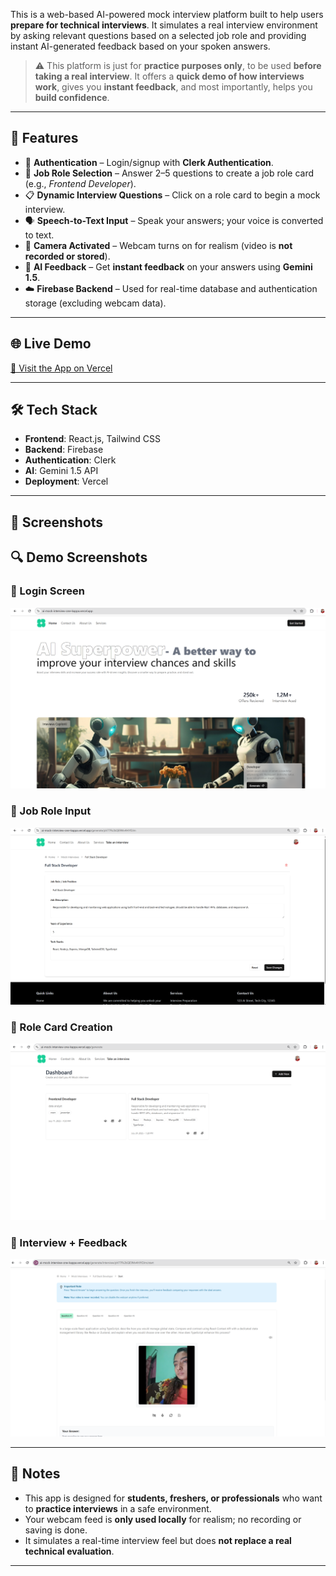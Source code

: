 This is a web-based AI-powered mock interview platform built to help users **prepare for technical interviews**. It simulates a real interview environment by asking relevant questions based on a selected job role and providing instant AI-generated feedback based on your spoken answers.

> ⚠️ This platform is just for **practice purposes only**, to be used **before taking a real interview**. It offers a **quick demo of how interviews work**, gives you **instant feedback**, and most importantly, helps you **build confidence**.

---

## 🚀 Features

- 🔐 **Authentication** – Login/signup with **Clerk Authentication**.
- 🧾 **Job Role Selection** – Answer 2–5 questions to create a job role card (e.g., *Frontend Developer*).
- 📋 **Dynamic Interview Questions** – Click on a role card to begin a mock interview.
- 🗣️ **Speech-to-Text Input** – Speak your answers; your voice is converted to text.
- 🎥 **Camera Activated** – Webcam turns on for realism (video is **not recorded or stored**).
- 🤖 **AI Feedback** – Get **instant feedback** on your answers using **Gemini 1.5**.
- ☁️ **Firebase Backend** – Used for real-time database and authentication storage (excluding webcam data).

---

## 🌐 Live Demo

[🔗 Visit the App on Vercel](https://ai-mock-interview-one-kappa.vercel.app)

---

## 🛠️ Tech Stack

- **Frontend**: React.js, Tailwind CSS
- **Backend**: Firebase
- **Authentication**: Clerk
- **AI**: Gemini 1.5 API
- **Deployment**: Vercel

---

## 📸 Screenshots
## 🔍 Demo Screenshots

### 🧠 Login Screen
![Login](https://raw.githubusercontent.com/amritamishra01/ai-mock-interview/main/Screenshot%202025-08-02%20010157.png)

### 💼 Job Role Input
![Role Card](https://raw.githubusercontent.com/amritamishra01/ai-mock-interview/main/Screenshot%202025-08-02%20010250.png)

### 🧾 Role Card Creation
![Job Input](https://raw.githubusercontent.com/amritamishra01/ai-mock-interview/main/Screenshot%202025-08-02%20010232.png)

### 🎤 Interview + Feedback
![Interview](https://raw.githubusercontent.com/amritamishra01/ai-mock-interview/main/Screenshot%202025-08-02%20010559.png)


---

## 📌 Notes

- This app is designed for **students, freshers, or professionals** who want to **practice interviews** in a safe environment.
- Your webcam feed is **only used locally** for realism; no recording or saving is done.
- It simulates a real-time interview feel but does **not replace a real technical evaluation**.

---



